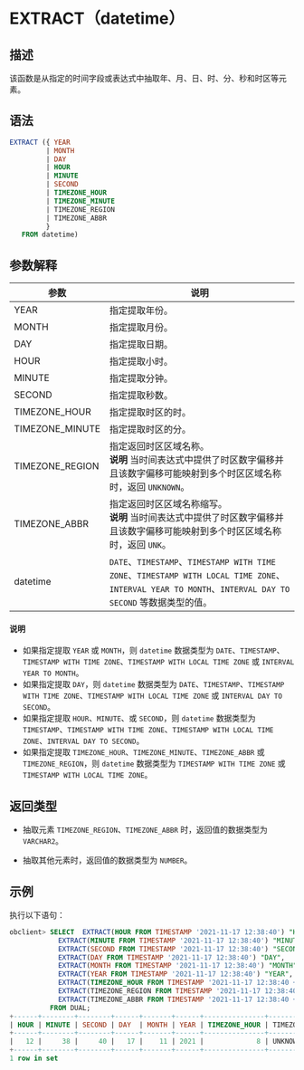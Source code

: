 # EXTRACT（datetime）

## 描述

该函数是从指定的时间字段或表达式中抽取年、月、日、时、分、秒和时区等元素。

## 语法

```sql
EXTRACT ({ YEAR
         | MONTH
         | DAY
         | HOUR
         | MINUTE
         | SECOND
         | TIMEZONE_HOUR
         | TIMEZONE_MINUTE
         | TIMEZONE_REGION
         | TIMEZONE_ABBR
         }
   FROM datetime)
```

## 参数解释

|       参数        |                                                                    说明                                                                     |
|-----------------|-------------------------------------------------------------------------------------------------------------------------------------------|
| YEAR            | 指定提取年份。                                                                                                                                   |
| MONTH           | 指定提取月份。                                                                                                                                   |
| DAY             | 指定提取日期。                                                                                                                                   |
| HOUR            | 指定提取小时。                                                                                                                                   |
| MINUTE          | 指定提取分钟。                                                                                                                                   |
| SECOND          | 指定提取秒数。                                                                                                                                   |
| TIMEZONE_HOUR   | 指定提取时区的时。                                                                                                                                 |
| TIMEZONE_MINUTE | 指定提取时区的分。                                                                                                                                 |
| TIMEZONE_REGION | 指定返回时区区域名称。 <br>**说明**  当时间表达式中提供了时区数字偏移并且该数字偏移可能映射到多个时区区域名称时，返回 `UNKNOWN`。                                   |
| TIMEZONE_ABBR   | 指定返回时区区域名称缩写。<br> **说明**  当时间表达式中提供了时区数字偏移并且该数字偏移可能映射到多个时区区域名称时，返回 `UNK`。                                     |
| datetime        | `DATE`、`TIMESTAMP`、`TIMESTAMP WITH TIME ZONE`、`TIMESTAMP WITH LOCAL TIME ZONE`、`INTERVAL YEAR TO MONTH`、`INTERVAL DAY TO SECOND` 等数据类型的值。 |

  <main id="notice" type='explain'>
    <h4>说明</h4>
    <ul>
    <li>如果指定提取 <code>YEAR</code> 或 <code>MONTH</code>，则 <code>datetime</code> 数据类型为 <code>DATE</code>、<code>TIMESTAMP</code>、<code>TIMESTAMP WITH TIME ZONE</code>、<code>TIMESTAMP WITH LOCAL TIME ZONE</code> 或 <code>INTERVAL YEAR TO MONTH</code>。</li>
    <li>如果指定提取 <code>DAY</code>，则 <code>datetime</code> 数据类型为 <code>DATE</code>、<code>TIMESTAMP</code>、<code>TIMESTAMP WITH TIME ZONE</code>、<code>TIMESTAMP WITH LOCAL TIME ZONE</code> 或 <code>INTERVAL DAY TO SECOND</code>。</li>
    <li>如果指定提取 <code>HOUR</code>、<code>MINUTE</code>、或 <code>SECOND</code>，则 <code>datetime</code> 数据类型为 <code>TIMESTAMP</code>、<code>TIMESTAMP WITH TIME ZONE</code>、<code>TIMESTAMP WITH LOCAL TIME ZONE</code>、<code>INTERVAL DAY TO SECOND</code>。</li>
    <li>如果指定提取 <code>TIMEZONE_HOUR</code>、<code>TIMEZONE_MINUTE</code>、<code>TIMEZONE_ABBR</code> 或 <code>TIMEZONE_REGION</code>，则 <code>datetime</code> 数据类型为 <code>TIMESTAMP WITH TIME ZONE</code> 或 <code>TIMESTAMP WITH LOCAL TIME ZONE</code>。</li>
    </ul>
  </main>

## 返回类型

* 抽取元素 `TIMEZONE_REGION`、`TIMEZONE_ABBR` 时，返回值的数据类型为 `VARCHAR2`。

* 抽取其他元素时，返回值的数据类型为 `NUMBER`。

## 示例

执行以下语句：

```sql
obclient> SELECT  EXTRACT(HOUR FROM TIMESTAMP '2021-11-17 12:38:40') "HOUR",
            EXTRACT(MINUTE FROM TIMESTAMP '2021-11-17 12:38:40') "MINUTE",
            EXTRACT(SECOND FROM TIMESTAMP '2021-11-17 12:38:40') "SECOND",
            EXTRACT(DAY FROM TIMESTAMP '2021-11-17 12:38:40') "DAY",
            EXTRACT(MONTH FROM TIMESTAMP '2021-11-17 12:38:40') "MONTH",
            EXTRACT(YEAR FROM TIMESTAMP '2021-11-17 12:38:40') "YEAR",
            EXTRACT(TIMEZONE_HOUR FROM TIMESTAMP '2021-11-17 12:38:40 +08:00') "TIMEZONE_HOUR",
            EXTRACT(TIMEZONE_REGION FROM TIMESTAMP '2021-11-17 12:38:40 +08:00') "TIMEZONE_REGION",
            EXTRACT(TIMEZONE_ABBR FROM TIMESTAMP '2021-11-17 12:38:40 +08:00') "TIMEZONE_ABBR"
          FROM DUAL;
+------+--------+--------+------+-------+------+---------------+-----------------+---------------+
| HOUR | MINUTE | SECOND | DAY  | MONTH | YEAR | TIMEZONE_HOUR | TIMEZONE_REGION | TIMEZONE_ABBR |
+------+--------+--------+------+-------+------+---------------+-----------------+---------------+
|   12 |     38 |     40 |   17 |    11 | 2021 |             8 | UNKNOWN         | UNK           |
+------+--------+--------+------+-------+------+---------------+-----------------+---------------+
1 row in set
```
